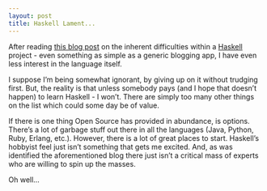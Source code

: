 ```yaml
---
layout: post
title: Haskell Lament...
---
```


After reading [this blog
post](http://lukeplant.me.uk/blog.php?id=1107301674) on the inherent
difficulties within a
[Haskell](http://www.haskell.org/haskellwiki/Haskell) project - even
something as simple as a generic blogging app, I have even less interest
in the language itself.

I suppose I’m being somewhat ignorant, by giving up on it without
trudging first. But, the reality is that unless somebody pays (and I
hope that doesn’t happen) to learn Haskell - I won’t. There are simply
too many other things on the list which could some day be of value.

If there is one thing Open Source has provided in abundance, is options.
There’s a lot of garbage stuff out there in all the languages (Java,
Python, Ruby, Erlang, etc.). However, there is a lot of great places to
start. Haskell’s hobbyist feel just isn’t something that gets me
excited. And, as was identified the aforementioned blog there just isn’t
a critical mass of experts who are willing to spin up the masses.

Oh well…
